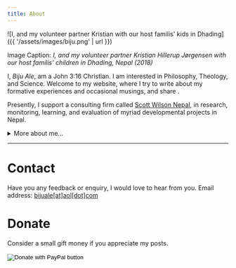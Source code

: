 ```yaml
---
title: About
---
```


![I, and my volunteer partner Kristian with our host familis' kids in Dhading]({{ '/assets/images/biju.png' | url }})

Image Caption: _I, and my volunteer partner Kristian Hillerup Jørgensen with our host familis' children in Dhading, Nepal (2018)_

I, _Biju Ale_, am a John 3:16 Christian. I am interested in Philosophy, Theology, and Science. Welcome to my website, where I try to write about my formative experiences and occasional musings, and share .

Presently, I support a consulting firm called [Scott Wilson Nepal](https://swnepal.com.np/biju-ale/), in research, monitoring, learning, and evaluation of myriad developmental projects in Nepal. <details class="details-animated ">

<summary>More about me...</summary>

- I support humanitarian and educational causes.
- I believe naturalism, scientism, postmodernism, and critical theories are false worldviews.
- I love dogs.
- Some favourite authors: CS Lewis, JRR Tolkien, Richard Swinburne, Pascal, William L Craig, & J P Moreland.
- Some favourite musicians: Symphony X, Creed, Buckethead, Kenny G, Stravinsky, & Beethoven.
- My favorite shows are Batman Animated Series (1992), X-Men (1992), Full house (1987), Freaks & Geeks (1999), and Robert L. Kuhn's Closer to Truth.
- I am nostalgic about the lovely 90s and the early 2000s. Would it be possible bring 'em back and live in one?
- I also love to hike, bicycle, take pictures, play the guitar, and art-related activities: art, craft, and lettering.
- Me, elsewhere on the web: [Academia.edu](https://independent.academia.edu/BijuAle/), [LinkedIn](https://linkedin.com/in/bijuale/), [Facebook](https://fb.com/BijuAle), [Instagram](https://instagram.com/bijuale__)
</details>
<hr>

# Contact

Have you any feedback or enquiry, I would love to hear from you. Email address: <a href="mailto:bijuale@aol.com" target="_blank"    rel="noopener noreferrer"> bijuale[at]aol[dot]com</a>

<!-- ![Contact]({{ '/assets/images/contact.png' | url }}) -->

# Donate

Consider a small gift money if you appreciate my posts.

<form action="https://www.paypal.com/donate" method="post" target="_top">
<input type="hidden" name="hosted_button_id" value="M6UYLSALRKX5W" />
<input type="image" src="https://www.paypalobjects.com/en_US/i/btn/btn_donateCC_LG.gif" border="0" name="submit" title="PayPal - The safer, easier way to pay online!" alt="Donate with PayPal button" />
<img alt="" border="0" src="https://www.paypal.com/en_NP/i/scr/pixel.gif" width="1" height="1" />
</form>
